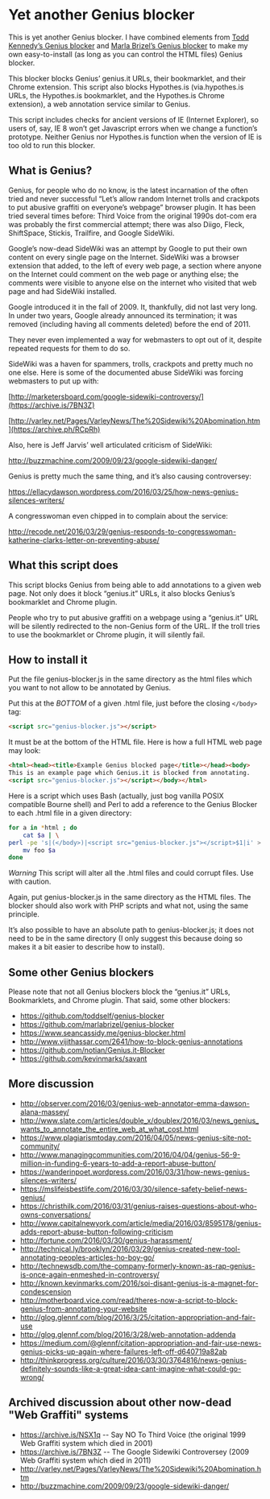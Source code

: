 # Yet another Genius blocker

This is yet another Genius blocker.  I have combined elements from 
[Todd Kennedy’s Genius blocker](https://github.com/toddself/genius-blocker)
and
[Marla Brizel’s Genius blocker](https://github.com/marlabrizel/genius-blocker/)
to make my own easy-to-install (as long as you can control the HTML
files) Genius blocker.

This blocker blocks Genius’ genius.it URLs, their bookmarklet, and their
Chrome extension.  This script also blocks Hypothes.is (via.hypothes.is
URLs, the Hypothes.is bookmarklet, and the Hypothes.is Chrome extension),
a web annotation service similar to Genius.

This script includes checks for ancient versions of IE (Internet
Explorer), so users of, say, IE 8 won’t get Javascript errors when we
change a function’s prototype.  Neither Genius nor Hypothes.is function
when the version of IE is too old to run this blocker.

## What is Genius?

Genius, for people who do no know, is the latest incarnation of the
often tried and never successful “Let’s allow random Internet trolls
and crackpots to put abusive graffiti on everyone’s webpage” browser
plugin.  It has been tried several times before: Third Voice from
the original 1990s dot-com era was probably the first commercial attempt;
there was also Diigo, Fleck, ShiftSpace, Stickis, Trailfire, and Google
SideWiki.  

Google’s now-dead SideWiki was an attempt by Google to put their own
content on every single page on the Internet. SideWiki was a browser
extension that added, to the left of every web page, a section where
anyone on the Internet could comment on the web page or anything else;
the comments were visible to anyone else on the internet who visited
that web page and had SideWiki installed.

Google introduced it in the fall of 2009. It, thankfully, did not last
very long. In under two years, Google already announced its termination;
it was removed (including having all comments deleted) before the end
of 2011.

They never even implemented a way for webmasters to opt out of it,
despite repeated requests for them to do so.

SideWiki was a haven for spammers, trolls, crackpots and pretty much
no one else. Here is some of the documented abuse SideWiki was forcing
webmasters to put up with:

[http://marketersboard.com/google-sidewiki-controversy/](https://archive.is/7BN3Z)

[http://varley.net/Pages/VarleyNews/The%20Sidewiki%20Abomination.htm](https://archive.ph/RCpRh)

Also, here is Jeff Jarvis’ well articulated criticism of SideWiki:

http://buzzmachine.com/2009/09/23/google-sidewiki-danger/ 

Genius is pretty much the same thing, and it’s also causing
controversey:

https://ellacydawson.wordpress.com/2016/03/25/how-news-genius-silences-writers/

A congresswoman even chipped in to complain about the service:

http://recode.net/2016/03/29/genius-responds-to-congresswoman-katherine-clarks-letter-on-preventing-abuse/

## What this script does

This script blocks Genius from being able to add annotations to a given
web page.  Not only does it block “genius.it” URLs, it also blocks Genius’s
bookmarklet and Chrome plugin.

People who try to put abusive graffiti on a webpage using a “genius.it”
URL will be silently redirected to the non-Genius form of the URL.  If
the troll tries to use the bookmarklet or Chrome plugin, it will silently
fail.

## How to install it

Put the file genius-blocker.js in the same directory as the html
files which you want to not allow to be annotated by Genius.

Put this at the *BOTTOM* of a given .html file, just before the closing
`</body>`
tag:

```html
<script src="genius-blocker.js"></script>
```

It must be at the bottom of the HTML file.  Here is how a full HTML web
page may look:

```html
<html><head><title>Example Genius blocked page</title></head><body>
This is an example page which Genius.it is blocked from annotating.
<script src="genius-blocker.js"></script></body></html>
```

Here is a script which uses Bash (actually, just bog vanilla POSIX 
compatible Bourne shell) and Perl to add a reference to the Genius 
Blocker to each .html file in a given directory:

```bash
for a in *html ; do 
    cat $a | \
perl -pe 's|(</body>)|<script src="genius-blocker.js"></script>$1|i' > foo
    mv foo $a
done
```

*Warning* This script will alter all the .html files and could corrupt
files. Use with caution.

Again, put genius-blocker.js in the same directory as the HTML files. 
The blocker should also work with PHP scripts and what not, using the
same principle. 

It’s also possible to have an absolute path to genius-blocker.js; it
does not need to be in the same directory (I only suggest this because
doing so makes it a bit easier to describe how to install).

## Some other Genius blockers

Please note that not all Genius blockers block the “genius.it” URLs,
Bookmarklets, and Chrome plugin.  That said, some other blockers:

* https://github.com/toddself/genius-blocker
* https://github.com/marlabrizel/genius-blocker
* https://www.seancassidy.me/genius-blocker.html
* http://www.vijithassar.com/2641/how-to-block-genius-annotations 
* https://github.com/notian/Genius.it-Blocker
* https://github.com/kevinmarks/savant

## More discussion

* http://observer.com/2016/03/genius-web-annotator-emma-dawson-alana-massey/
* http://www.slate.com/articles/double_x/doublex/2016/03/news_genius_wants_to_annotate_the_entire_web_at_what_cost.html
* https://www.plagiarismtoday.com/2016/04/05/news-genius-site-not-community/
* http://www.managingcommunities.com/2016/04/04/genius-56-9-million-in-funding-6-years-to-add-a-report-abuse-button/
* https://wanderinpoet.wordpress.com/2016/03/31/how-news-genius-silences-writers/
* https://mslifeisbestlife.com/2016/03/30/silence-safety-belief-news-genius/
* https://christhilk.com/2016/03/31/genius-raises-questions-about-who-owns-conversations/
* http://www.capitalnewyork.com/article/media/2016/03/8595178/genius-adds-report-abuse-button-following-criticism
* http://fortune.com/2016/03/30/genius-harassment/
* http://technical.ly/brooklyn/2016/03/29/genius-created-new-tool-annotating-peoples-articles-ho-boy-go/
* http://technewsdb.com/the-company-formerly-known-as-rap-genius-is-once-again-enmeshed-in-controversy/
* http://known.kevinmarks.com/2016/soi-disant-genius-is-a-magnet-for-condescension
* http://motherboard.vice.com/read/theres-now-a-script-to-block-genius-from-annotating-your-website
* http://glog.glennf.com/blog/2016/3/25/citation-appropriation-and-fair-use
* http://glog.glennf.com/blog/2016/3/28/web-annotation-addenda
* https://medium.com/@glennf/citation-appropriation-and-fair-use-news-genius-picks-up-again-where-failures-left-off-d640719a82ab
* http://thinkprogress.org/culture/2016/03/30/3764816/news-genius-definitely-sounds-like-a-great-idea-cant-imagine-what-could-go-wrong/

## Archived discussion about other now-dead "Web Graffiti" systems

* https://archive.is/NSX1q -- Say NO To Third Voice (the original 1999
  Web Graffiti system which died in 2001)
* https://archive.is/7BN3Z -- The Google Sidewiki Controversey (2009 Web
  Graffiti system which died in 2011)
* http://varley.net/Pages/VarleyNews/The%20Sidewiki%20Abomination.htm
* http://buzzmachine.com/2009/09/23/google-sidewiki-danger/

